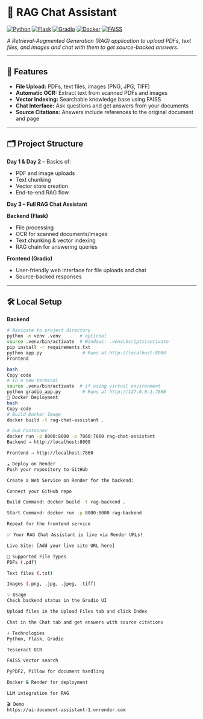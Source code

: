 # 📝 RAG Chat Assistant

[![Python](https://img.shields.io/badge/Python-3.10+-blue?logo=python)](https://www.python.org/) 
[![Flask](https://img.shields.io/badge/Flask-2.3-green?logo=flask)](https://flask.palletsprojects.com/) 
[![Gradio](https://img.shields.io/badge/Gradio-3.42-orange?logo=gradio)](https://gradio.app/) 
[![Docker](https://img.shields.io/badge/Docker-24.0-blue?logo=docker)](https://www.docker.com/) 
[![FAISS](https://img.shields.io/badge/FAISS-1.7-lightgrey)](https://faiss.ai/)  

_A Retrieval-Augmented Generation (RAG) application to upload PDFs, text files, and images and chat with them to get source-backed answers._

---

## 🚀 Features

- **File Upload:** PDFs, text files, images (PNG, JPG, TIFF)  
- **Automatic OCR:** Extract text from scanned PDFs and images  
- **Vector Indexing:** Searchable knowledge base using FAISS  
- **Chat Interface:** Ask questions and get answers from your documents  
- **Source Citations:** Answers include references to the original document and page  

---

## 🗂️ Project Structure

**Day 1 & Day 2** – Basics of:  

- PDF and image uploads  
- Text chunking  
- Vector store creation  
- End-to-end RAG flow  

**Day 3 – Full RAG Chat Assistant**  

**Backend (Flask)**  

- File processing  
- OCR for scanned documents/images  
- Text chunking & vector indexing  
- RAG chain for answering queries  

**Frontend (Gradio)**  

- User-friendly web interface for file uploads and chat  
- Source-backed responses  

---

## 🛠️ Local Setup

**Backend**

```bash
# Navigate to project directory
python -m venv .venv       # optional
source .venv/bin/activate  # Windows: .venv\Scripts\activate
pip install -r requirements.txt
python app.py               # Runs at http://localhost:8000
Frontend

bash
Copy code
# In a new terminal
source .venv/bin/activate  # if using virtual environment
python gradio_app.py        # Runs at http://127.0.0.1:7860
🐳 Docker Deployment
bash
Copy code
# Build Docker Image
docker build -t rag-chat-assistant .

# Run Container
docker run -p 8000:8000 -p 7860:7860 rag-chat-assistant
Backend → http://localhost:8000

Frontend → http://localhost:7860

☁️ Deploy on Render
Push your repository to GitHub

Create a Web Service on Render for the backend:

Connect your GitHub repo

Build Command: docker build -t rag-backend .

Start Command: docker run -p 8000:8000 rag-backend

Repeat for the frontend service

✅ Your RAG Chat Assistant is live via Render URLs!

Live Site: [Add your live site URL here]

📂 Supported File Types
PDFs (.pdf)

Text files (.txt)

Images (.png, .jpg, .jpeg, .tiff)

💡 Usage
Check backend status in the Gradio UI

Upload files in the Upload Files tab and click Index

Chat in the Chat tab and get answers with source citations

⚡ Technologies
Python, Flask, Gradio

Tesseract OCR

FAISS vector search

PyPDF2, Pillow for document handling

Docker & Render for deployment

LLM integration for RAG

🎬 Demo
https://ai-document-assistant-1.onrender.com
